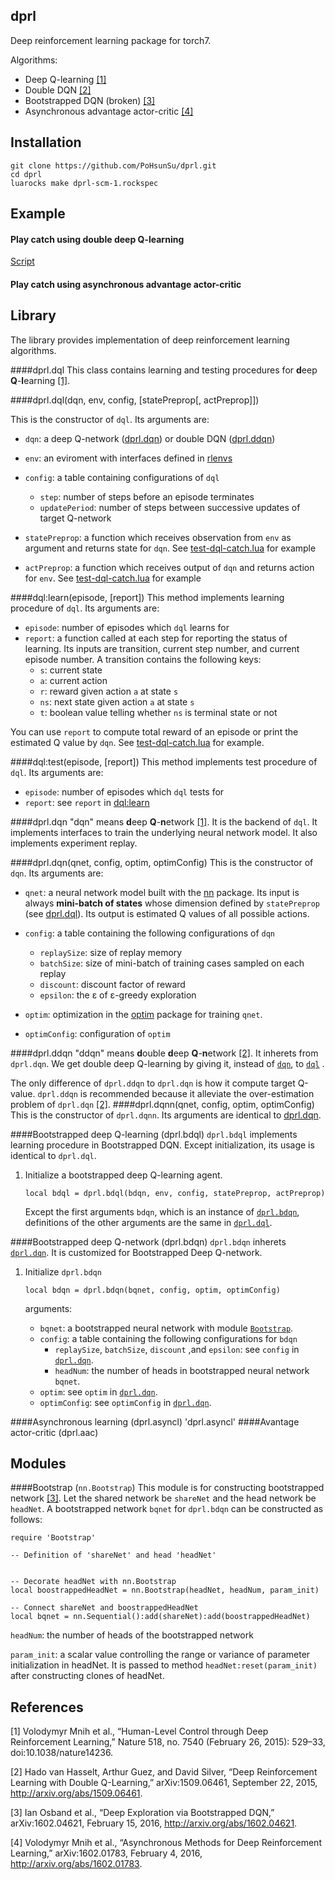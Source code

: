 ## dprl
Deep reinforcement learning package for torch7. 

Algorithms:
* Deep Q-learning [[1]](#references)
* Double DQN [[2]](#references)
* Bootstrapped DQN (broken) [[3]](#references)
* Asynchronous advantage actor-critic [[4]](#references)

## Installation

```
git clone https://github.com/PoHsunSu/dprl.git
cd dprl
luarocks make dprl-scm-1.rockspec
```

## Example

#### Play catch using double deep Q-learning
[Script](#https://github.com/PoHsunSu/dprl/blob/master/example/test-dql-catch.lua)
#### Play catch using asynchronous advantage actor-critic

## Library
The library provides implementation of deep reinforcement learning algorithms.

####<a name="dql"></a>dprl.dql
This class contains learning and testing procedures for **d**eep **Q**-**l**earning [[1]](#references).

####<a name="dprl.dql"></a>dprl.dql(dqn, env, config, [statePreprop[, actPreprop]])

This is the constructor of `dql`. Its arguments are:

* `dqn`: a deep Q-network ([dprl.dqn](#dqn)) or double DQN ([dprl.ddqn](#ddqn))

* `env`: an eviroment with interfaces defined in [rlenvs](https://github.com/Kaixhin/rlenvs#api)

* `config`: a table containing configurations of `dql`
	* `step`: number of steps before an episode terminates
	* `updatePeriod`: number of steps between successive updates of target Q-network

* `statePreprop`: a function which receives observation from `env` as argument and returns state for `dqn`. See [test-dql-catch.lua](#https://github.com/PoHsunSu/dprl/blob/master/example/test-dql-catch.lua) for example

* `actPreprop`: a function which receives output of `dqn` and returns action for `env`. See [test-dql-catch.lua](#https://github.com/PoHsunSu/dprl/blob/master/example/test-dql-catch.lua) for example


####<a name="dql:learn"></a>dql:learn(episode, [report])
This method implements learning procedure of `dql`. Its arguments are:
* `episode`: number of episodes which `dql` learns for
* `report`: a function called at each step for reporting the status of learning. Its inputs are transition, current step number, and current episode number. A transition contains the following keys:
	* `s`: current state
	* `a`: current action
	* `r`: reward given action `a` at state `s`
	* `ns`: next state given action `a` at state `s`
	* `t`: boolean value telling whether `ns` is terminal state or not

You can use `report` to compute total reward of an episode or print the estimated Q value by `dqn`. See [test-dql-catch.lua](#https://github.com/PoHsunSu/dprl/blob/master/example/test-dql-catch.lua) for example.


####<a name="dql:test"></a>dql:test(episode, [report])
This method implements test procedure of `dql`. Its arguments are:
* `episode`: number of episodes which `dql` tests for
* `report`: see `report` in [dql:learn](#dql:learn)

####<a name="dqn"></a>dprl.dqn
"dqn" means **d**eep **Q**-**n**etwork [[1]](#references). It is the backend of `dql`. It implements interfaces to train the underlying neural network model. It also implements experiment replay. 

####<a name="dprl.dqn"></a>dprl.dqn(qnet, config, optim, optimConfig)
This is the constructor of `dqn`. Its arguments are:
* `qnet`: a neural network model built with the [nn](https://github.com/torch/nn) package. Its input is always **mini-batch of states** whose dimension defined by `statePreprop` (see [dprl.dql](#dprl.dql)). Its output is estimated Q values of all possible actions.

* `config`: a table containing the following configurations of `dqn`
	* `replaySize`: size of replay memory	
	* `batchSize`: size of mini-batch of training cases sampled on each replay
	* `discount`: discount factor of reward
	* `epsilon`: the ε of ε-greedy exploration
* `optim`: optimization in the [optim](https://github.com/torch/optim) package for training `qnet`. 
* `optimConfig`: configuration of `optim`

####<a name="ddqn"></a>dprl.ddqn
"ddqn" means **d**ouble **d**eep **Q**-**n**etwork [[2]](#references). It inherets from `dprl.dqn`. We get double deep Q-learning by giving it, instead of [`dqn`](#dqn), to [`dql`](#dql) . 

The only difference of `dprl.ddqn` to `dprl.dqn` is how it compute target Q-value. `dprl.ddqn` is recommended because it alleviate the over-estimation problem of `dprl.dqn` [[2]](#references). 
####<a name="dprl.dqnn"></a>dprl.dqnn(qnet, config, optim, optimConfig)
This is the constructor of `dprl.dqnn`. Its arguments are identical to [dprl.dqn](#dprl.dqn).

####<a name="bdql"></a>Bootstrapped deep Q-learning (dprl.bdql)
`dprl.bdql` implements learning procedure in Bootstrapped DQN. Except initialization, its usage is identical to `dprl.dql`.

1. Initialize a bootstrapped deep Q-learning agent. 

	```
	local bdql = dprl.bdql(bdqn, env, config, statePreprop, actPreprop)
	```
	Except the first arguments `bdqn`, which is an instance of [`dprl.bdqn`](#bdqn), definitions of the other arguments are the same in [`dprl.dql`](#dql).

####<a name="bdqn"></a>Bootstrapped deep Q-network (dprl.bdqn)
`dprl.bdqn` inherets [`dprl.dqn`](#dqn). It is customized for Bootstrapped Deep Q-network.

1. Initialize `dprl.bdqn`
	```
	local bdqn = dprl.bdqn(bqnet, config, optim, optimConfig)
	```
	
	arguments:
	* `bqnet`: a bootstrapped neural network with module [`Bootstrap`](#Bootstrap). 
	* `config`: a table containing the following configurations for `bdqn`
		* `replaySize`, `batchSize`, `discount` ,and `epsilon`: see `config` in [`dprl.dqn`](#dqn).	
		* `headNum`: the number of heads in bootstrapped neural network `bqnet`.
	* `optim`: see `optim` in [`dprl.dqn`](#dqn).
	* `optimConfig`: see `optimConfig` in [`dprl.dqn`](#dqn).

####<a name="asyncl"></a>Asynchronous learning (dprl.asyncl)
'dprl.asyncl'
####<a name="aac"></a>Avantage actor-critic (dprl.aac)

## <a name="mod"></a>Modules

####<a name="Bootstrap"></a>Bootstrap (`nn.Bootstrap`)
This module is for constructing bootstrapped network [[3]](#references). Let the shared network be `shareNet` and the head network be `headNet`. A bootstrapped network `bqnet` for `dprl.bdqn` can be constructed as follows:
```
require 'Bootstrap'

-- Definition of 'shareNet' and head 'headNet'


-- Decorate headNet with nn.Bootstrap
local boostrappedHeadNet = nn.Bootstrap(headNet, headNum, param_init)

-- Connect shareNet and boostrappedHeadNet
local bqnet = nn.Sequential():add(shareNet):add(boostrappedHeadNet)
```
`headNum`: the number of heads of the bootstrapped network

`param_init`: a scalar value controlling the range or variance of parameter initialization in headNet.
It is passed to method `headNet:reset(param_init)` after constructing clones of headNet.

<!---##<a name="API"></a>API-->


## References
[1] Volodymyr Mnih et al., “Human-Level Control through Deep Reinforcement Learning,” Nature 518, no. 7540 (February 26, 2015): 529–33, doi:10.1038/nature14236.

[2] Hado van Hasselt, Arthur Guez, and David Silver, “Deep Reinforcement Learning with Double Q-Learning,” arXiv:1509.06461, September 22, 2015, http://arxiv.org/abs/1509.06461.

[3] Ian Osband et al., “Deep Exploration via Bootstrapped DQN,” arXiv:1602.04621, February 15, 2016, http://arxiv.org/abs/1602.04621.

[4] Volodymyr Mnih et al., “Asynchronous Methods for Deep Reinforcement Learning,” arXiv:1602.01783, February 4, 2016, http://arxiv.org/abs/1602.01783.


<!---
## TODO
#### dqn, dql

- [x] Add test scripts of using optim
- [x] Implement remaining mechenics of DQN
- [x] Finish readme
- [ ] Cuda support
- [ ] Double Q learning
- [ ] Deep exploration
- [ ] Prioritized experience replay
-->
